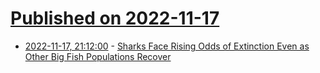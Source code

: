 # [Published on 2022-11-17](index.md)

* [2022-11-17, 21:12:00](https://soylentnews.org/article.pl?sid=22/11/17/1144251&from=rss) - [Sharks Face Rising Odds of Extinction Even as Other Big Fish Populations Recover](https://soylentnews.org/article.pl?sid=22/11/17/1144251&from=rss)
